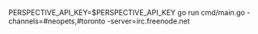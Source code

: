 PERSPECTIVE_API_KEY=$PERSPECTIVE_API_KEY go run cmd/main.go -channels=#neopets,#toronto -server=irc.freenode.net
